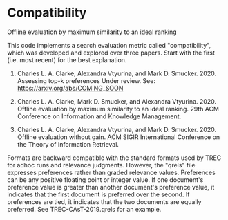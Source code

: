 # Compatibility
Offline evaluation by maximum similarity to an ideal ranking

This code implements a search evaluation metric called "compatibility", which
was developed and explored over three papers.  Start with the first
(i.e. most recent) for the best explanation.

1) Charles L. A. Clarke, Alexandra Vtyurina, and Mark D. Smucker. 2020.
   Assessing top-k preferences
   Under review. See: https://arxiv.org/abs/COMING_SOON

2) Charles L. A. Clarke, Mark D. Smucker, and Alexandra Vtyurina. 2020.
   Offline evaluation by maximum similarity to an ideal ranking.
   29th ACM Conference on Information and Knowledge Management.

3) Charles L. A. Clarke, Alexandra Vtyurina, and Mark D. Smucker. 2020.
   Offline evaluation without gain.
   ACM SIGIR International Conference on the Theory of Information Retrieval.

Formats are backward compatible with the standard formats used by TREC for
adhoc runs and relevance judgments. However, the "qrels" file expresses preferences rather than graded relevance values.
Preferences can be any positive floating point or integer value.
If one document's preference value is greater than another document's
preference value, it indicates that the first document is preferred over the second.
If preferences are tied, it indicates that the two documents are equally preferred.
See TREC-CAsT-2019.qrels for an example.
